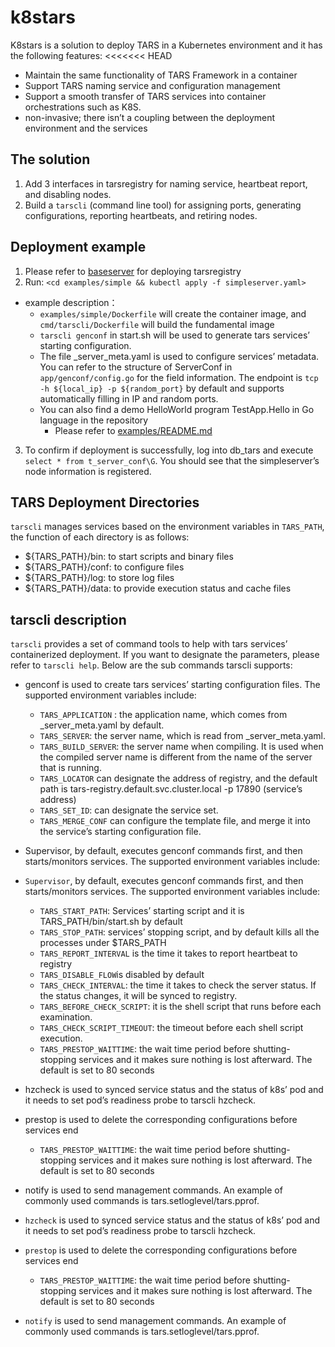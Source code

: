 # k8stars
K8stars is a solution to deploy TARS in a Kubernetes environment and it has the following features: 
<<<<<<< HEAD
* Maintain the same functionality of TARS Framework in a container
* Support TARS naming service and configuration management 
* Support a smooth transfer of TARS services into container orchestrations such as K8S. 
* non-invasive; there isn’t a coupling between the deployment environment and the services
## The solution
1. Add 3 interfaces in tarsregistry for naming service, heartbeat report, and disabling nodes. 
2. Build a `tarscli` (command line tool) for assigning ports, generating configurations, reporting heartbeats, and retiring nodes. 
## Deployment example
1. Please refer to [baseserver](https://github.com/TarsCloud/K8STARS/blob/master/baseserver/README.md) for deploying tarsregistry 
2. Run:
  `<cd examples/simple && kubectl apply -f simpleserver.yaml>`
* example description：
  * `examples/simple/Dockerfile` will create the container image, and `cmd/tarscli/Dockerfile` will build the fundamental image
  * `tarscli genconf` in start.sh will be used to generate tars services’ starting configuration. 
  * The file _server_meta.yaml is used to configure services’ metadata. You can refer to the structure of ServerConf in `app/genconf/config.go` for the field information. The endpoint is `tcp -h ${local_ip} -p ${random_port}` by default and supports automatically filling in IP and random ports. 
  * You can also find a demo HelloWorld program TestApp.Hello in Go language in the repository
    * Please refer to [examples/README.md](https://github.com/TarsCloud/K8STARS/tree/master/examples)
3. To confirm if deployment is successfully, log into db_tars and execute `select * from t_server_conf\G`. You should see that the simpleserver’s node information is registered. 
## TARS Deployment Directories
`tarscli` manages services based on the environment variables in `TARS_PATH`, the function of each directory is as follows: 
* ${TARS_PATH}/bin: to start scripts and binary files
* ${TARS_PATH}/conf: to configure files
* ${TARS_PATH}/log: to store log files
* ${TARS_PATH}/data: to provide execution status and cache files
 
## tarscli description
`tarscli` provides a set of command tools to help with tars services’ containerized deployment. If you want to designate the parameters, please refer to `tarscli help`. Below are the sub commands tarscli supports: 
* genconf is used to create tars services’ starting configuration files. The supported environment variables include: 
  * `TARS_APPLICATION` : the application name, which comes from _server_meta.yaml by default. 
  * `TARS_SERVER`: the server name, which is read from _server_meta.yaml. 
  * `TARS_BUILD_SERVER`: the server name when compiling. It is used when the compiled server name is different from the name of the server that is running. 
  * `TARS_LOCATOR` can designate the address of registry, and the default path is tars-registry.default.svc.cluster.local -p 17890 (service’s address) 
  * `TARS_SET_ID`: can designate the service set. 
  * `TARS_MERGE_CONF` can configure the template file, and merge it into the service’s starting configuration file. 
* Supervisor, by default, executes genconf commands first, and then starts/monitors services. The supported environment variables include: 
* `Supervisor`, by default, executes genconf commands first, and then starts/monitors services. The supported environment variables include: 
  * `TARS_START_PATH`: Services’ starting script and it is TARS_PATH/bin/start.sh by default
  * `TARS_STOP_PATH`: services’ stopping script, and by default kills all the processes under $TARS_PATH 
  * `TARS_REPORT_INTERVAL` is the time it takes to report heartbeat to registry 
  * `TARS_DISABLE_FLOW`is disabled by default
  * `TARS_CHECK_INTERVAL`: the time it takes to check the server status. If the status changes, it will be synced to registry.
  * `TARS_BEFORE_CHECK_SCRIPT`: it is the shell script that runs before each examination. 
  * `TARS_CHECK_SCRIPT_TIMEOUT`: the timeout before each shell script execution. 
  * `TARS_PRESTOP_WAITTIME`: the wait time period before shutting-stopping services and it makes sure nothing is lost afterward. The default is set to 80 seconds

* hzcheck is used to synced service status and the status of k8s’ pod and it needs to set pod’s readiness probe to tarscli hzcheck.
* prestop is used to delete the corresponding configurations before services end
  * `TARS_PRESTOP_WAITTIME`: the wait time period before shutting-stopping services and it makes sure nothing is lost afterward. The default is set to 80 seconds
* notify is used to send management commands. An example of commonly used commands is tars.setloglevel/tars.pprof.
* `hzcheck` is used to synced service status and the status of k8s’ pod and it needs to set pod’s readiness probe to tarscli hzcheck.
* `prestop` is used to delete the corresponding configurations before services end
  * `TARS_PRESTOP_WAITTIME`: the wait time period before shutting-stopping services and it makes sure nothing is lost afterward. The default is set to 80 seconds
* `notify` is used to send management commands. An example of commonly used commands is tars.setloglevel/tars.pprof.
 
 

